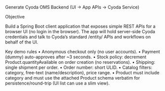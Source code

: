 Generate Cyoda OMS Backend (UI → App APIs → Cyoda Service)

   Objective

   Build a Spring Boot client application that exposes simple REST APIs for a browser UI (no login in the browser). The app will hold server-side Cyoda credentials and talk to Cyoda’s standard /entity/ APIs and workflows on behalf of the UI.

   Key demo rules
   • Anonymous checkout only (no user accounts).
   • Payment (dummy) auto-approves after ~3 seconds.
   • Stock policy: decrement Product.quantityAvailable on order creation (no reservations).
   • Shipping: single shipment per order.
   • Order number: short ULID.
   • Catalog filters: category, free-text (name/description), price range.
   • Product must include category and must use the attached Product schema verbatim for persistence/round-trip (UI list can use a slim view).